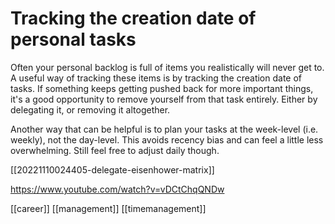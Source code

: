 # Tracking the creation date of personal tasks

Often your personal backlog is full of items you realistically will never get to. A useful way of tracking these items is by tracking the creation date of tasks. If something keeps getting pushed back for more important things, it's a good opportunity to remove yourself from that task entirely. Either by delegating it, or removing it altogether.

Another way that can be helpful is to plan your tasks at the week-level (i.e. weekly), not the day-level. This avoids recency bias and can feel a little less overwhelming. Still feel free to adjust daily though.

[[20221110024405-delegate-eisenhower-matrix]]

https://www.youtube.com/watch?v=vDCtChqQNDw

[[career]]
[[management]]
[[timemanagement]]